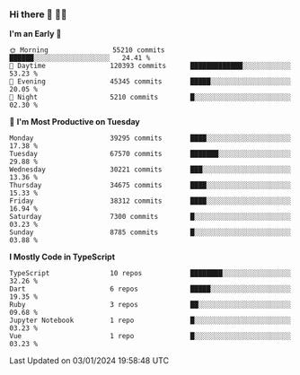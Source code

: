 ### Hi there 👋 🧑‍💻



<!--START_SECTION:waka-->
**I'm an Early 🐤** 

```text
🌞 Morning                55210 commits       ██████░░░░░░░░░░░░░░░░░░░   24.41 % 
🌆 Daytime                120393 commits      █████████████░░░░░░░░░░░░   53.23 % 
🌃 Evening                45345 commits       █████░░░░░░░░░░░░░░░░░░░░   20.05 % 
🌙 Night                  5210 commits        █░░░░░░░░░░░░░░░░░░░░░░░░   02.30 % 
```
📅 **I'm Most Productive on Tuesday** 

```text
Monday                   39295 commits       ████░░░░░░░░░░░░░░░░░░░░░   17.38 % 
Tuesday                  67570 commits       ███████░░░░░░░░░░░░░░░░░░   29.88 % 
Wednesday                30221 commits       ███░░░░░░░░░░░░░░░░░░░░░░   13.36 % 
Thursday                 34675 commits       ████░░░░░░░░░░░░░░░░░░░░░   15.33 % 
Friday                   38312 commits       ████░░░░░░░░░░░░░░░░░░░░░   16.94 % 
Saturday                 7300 commits        █░░░░░░░░░░░░░░░░░░░░░░░░   03.23 % 
Sunday                   8785 commits        █░░░░░░░░░░░░░░░░░░░░░░░░   03.88 % 
```


**I Mostly Code in TypeScript** 

```text
TypeScript               10 repos            ████████░░░░░░░░░░░░░░░░░   32.26 % 
Dart                     6 repos             █████░░░░░░░░░░░░░░░░░░░░   19.35 % 
Ruby                     3 repos             ██░░░░░░░░░░░░░░░░░░░░░░░   09.68 % 
Jupyter Notebook         1 repo              █░░░░░░░░░░░░░░░░░░░░░░░░   03.23 % 
Vue                      1 repo              █░░░░░░░░░░░░░░░░░░░░░░░░   03.23 % 
```




 Last Updated on 03/01/2024 19:58:48 UTC
<!--END_SECTION:waka-->


